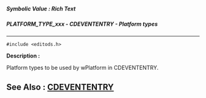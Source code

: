 ##### Symbolic Value : Rich Text
##### PLATFORM_TYPE_xxx - CDEVENTENTRY - Platform types
---
```
#include <editods.h>
```
**Description :**

Platform types to be used by wPlatform in CDEVENTENTRY.

**See Also :**
[CDEVENTENTRY](/domino-c-api-docs/reference/Data/CDEVENTENTRY)
---
